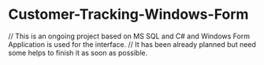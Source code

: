 # Customer-Tracking-Windows-Form
// This is an ongoing project based on MS SQL and C# and Windows Form Application is used for the interface.
// It has been already planned but need some helps to finish it as soon as possible.


